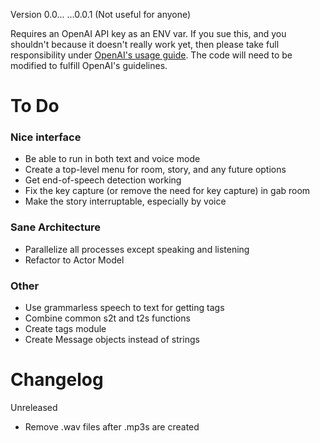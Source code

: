 Version 0.0... ...0.0.1 (Not useful for anyone)

Requires an OpenAI API key as an ENV var. If you sue this, and you shouldn't because it doesn't really work yet, then please take full responsibility under [OpenAI's usage guide](https://beta.openai.com/docs/going-live). The code will need to be modified to fulfill OpenAI's guidelines.

# To Do
### Nice interface
- Be able to run in both text and voice mode
- Create a top-level menu for room, story, and any future options
- Get end-of-speech detection working
- Fix the key capture (or remove the need for key capture) in gab room
- Make the story interruptable, especially by voice
### Sane Architecture
- Parallelize all processes except speaking and listening
- Refactor to Actor Model
### Other
- Use grammarless speech to text for getting tags
- Combine common s2t and t2s functions
- Create tags module
- Create Message objects instead of strings

# Changelog
Unreleased
  - Remove .wav files after .mp3s are created
